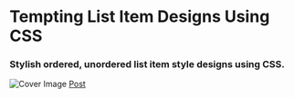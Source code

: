 # Tempting List Item Designs Using CSS

### Stylish ordered, unordered list item style designs using CSS.

![Cover Image](https://designdrastic.com/uploads/tempting-list-element-design-using-css-hero.png)
[Post](https://designdrastic.com/snippet/tempting-list-element-design-using-css)
